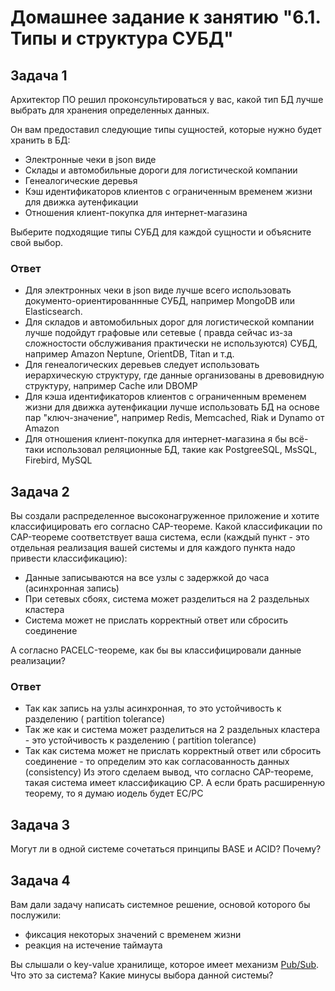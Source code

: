# Домашнее задание к занятию "6.1. Типы и структура СУБД"

## Задача 1

Архитектор ПО решил проконсультироваться у вас, какой тип БД 
лучше выбрать для хранения определенных данных.

Он вам предоставил следующие типы сущностей, которые нужно будет хранить в БД:

- Электронные чеки в json виде
- Склады и автомобильные дороги для логистической компании
- Генеалогические деревья
- Кэш идентификаторов клиентов с ограниченным временем жизни для движка аутенфикации
- Отношения клиент-покупка для интернет-магазина

Выберите подходящие типы СУБД для каждой сущности и объясните свой выбор.

### Ответ
- Для электронных чеки в json виде лучше всего использовать документо-ориентированнные СУБД, например MongoDB или Elasticsearch.
- Для складов и автомобильных дорог для логистической компании лучше подойдут графовые или сетевые ( правда сейчас из-за сложностости обслуживания практически не используются) СУБД, например Amazon Neptune, OrientDB, Titan и т.д.
- Для генеалогических деревьев следует использовать иерархическую структуру, где данные организованы в древовидную структуру, например Cache или DBOMP
- Для кэша идентификаторов клиентов с ограниченным временем жизни для движка аутенфикации лучше использовать БД на основе пар "ключ-значение", например Redis, Memcached, Riak и Dynamo от Amazon
- Для отношения клиент-покупка для интернет-магазина я бы всё-таки использовал реляционные БД, такие как PostgreeSQL, MsSQL, Firebird, MySQL

## Задача 2

Вы создали распределенное высоконагруженное приложение и хотите классифицировать его согласно 
CAP-теореме. Какой классификации по CAP-теореме соответствует ваша система, если 
(каждый пункт - это отдельная реализация вашей системы и для каждого пункта надо привести классификацию):

- Данные записываются на все узлы с задержкой до часа (асинхронная запись)
- При сетевых сбоях, система может разделиться на 2 раздельных кластера
- Система может не прислать корректный ответ или сбросить соединение

А согласно PACELC-теореме, как бы вы классифицировали данные реализации?

### Ответ
- Так как запись на узлы асинхронная, то это устойчивость к разделению ( partition tolerance)
- Так же как и система может разделиться на 2 раздельных кластера - это устойчивость к разделению ( partition tolerance)
- Так как система может не прислать корректный ответ или сбросить соединение - то определим это как согласованность данных (consistency)
Из этого сделаем вывод, что согласно CAP-теореме, такая система имеет классификацию CP.
А если брать расширенную теорему, то я думаю иодель будет EC/PC



## Задача 3

Могут ли в одной системе сочетаться принципы BASE и ACID? Почему?

## Задача 4

Вам дали задачу написать системное решение, основой которого бы послужили:

- фиксация некоторых значений с временем жизни
- реакция на истечение таймаута

Вы слышали о key-value хранилище, которое имеет механизм [Pub/Sub](https://habr.com/ru/post/278237/). 
Что это за система? Какие минусы выбора данной системы?
